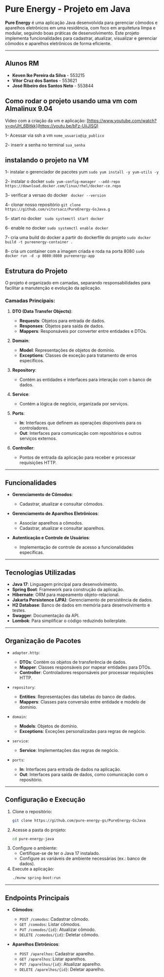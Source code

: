 
# Pure Energy - Projeto em Java

**Pure Energy** é uma aplicação Java desenvolvida para gerenciar cômodos e aparelhos eletrônicos em uma residência, com foco em arquitetura limpa e modular, seguindo boas práticas de desenvolvimento. Este projeto implementa funcionalidades para cadastrar, atualizar, visualizar e gerenciar cômodos e aparelhos eletrônicos de forma eficiente.

---

## Alunos RM

- **Keven Ike Pereira da Silva** - 553215  
- **Vitor Cruz dos Santos** - 553621  
- **José Ribeiro dos Santos Neto** - 553844 
## Como rodar o projeto usando uma vm com Almalinux 9.04

Video com a criação da vm e aplicação: [https://www.youtube.com/watch?v=qvUH_6Bitkk](https://youtu.be/bFz-UiiJISQ)

1- Acessar via ssh a vm 
```nome_usuario@ip_publico```

2- inserir a senha no terminal
```sua_senha```


## instalando o projeto na VM

1- instalar o gerenciador de pacotes yum
```sudo yum install -y yum-utils -y```

2- instalar o docker
```sudo yum-config-manager --add-repo https://download.docker.com/linux/rhel/docker-ce.repo```

3- verificar a versao do docker
``` docker --version```

4- clonar nosso repositório
```git clone https://github.com/vitorsacz/PureEnergy-GsJava.g```

5- start no docker
``` sudo systemctl start docker```

6- enable  no docker
```sudo systemctl enable docker```

7- cria uma build do docker a partir do dockerfile do projeto
```sudo docker build -t pureenergy-container .```

8- cria um container com a imagem criada e roda na porta 8080
```sudo docker run -d -p 8080:8080 pureenergy-app```

## Estrutura do Projeto

O projeto é organizado em camadas, separando responsabilidades para facilitar a manutenção e evolução da aplicação.

### Camadas Principais:

1. **DTO (Data Transfer Objects)**:
   - **Requests**: Objetos para entrada de dados.
   - **Responses**: Objetos para saída de dados.
   - **Mappers**: Responsáveis por converter entre entidades e DTOs.

2. **Domain**:
   - **Model**: Representações de objetos de domínio.
   - **Exceptions**: Classes de exceção para tratamento de erros específicos.

3. **Repository**:
   - Contém as entidades e interfaces para interação com o banco de dados.

4. **Service**:
   - Contém a lógica de negócio, organizada por serviços.

5. **Ports**:
   - **In**: Interfaces que definem as operações disponíveis para os controladores.
   - **Out**: Interfaces para comunicação com repositórios e outros serviços externos.

6. **Controller**:
   - Pontos de entrada da aplicação para receber e processar requisições HTTP.

---

## Funcionalidades

- **Gerenciamento de Cômodos**:
  - Cadastrar, atualizar e consultar cômodos.

- **Gerenciamento de Aparelhos Eletrônicos**:
  - Associar aparelhos a cômodos.
  - Cadastrar, atualizar e consultar aparelhos.

- **Autenticação e Controle de Usuários**:
  - Implementação de controle de acesso a funcionalidades específicas.

---

## Tecnologias Utilizadas

- **Java 17**: Linguagem principal para desenvolvimento.
- **Spring Boot**: Framework para construção da aplicação.
- **Hibernate**: ORM para mapeamento objeto-relacional.
- **Jakarta Persistence (JPA)**: Gerenciamento de persistência de dados.
- **H2 Database**: Banco de dados em memória para desenvolvimento e testes.
- **Swagger**: Documentação da API.
- **Lombok**: Para simplificar o código reduzindo boilerplate.

---

## Organização de Pacotes

- `adapter.http`:
  - **DTOs**: Contém os objetos de transferência de dados.
  - **Mapper**: Classes responsáveis por mapear entidades para DTOs.
  - **Controller**: Controladores responsáveis por processar requisições HTTP.

- `repository`:
  - **Entities**: Representações das tabelas do banco de dados.
  - **Mappers**: Classes para conversão entre entidade e modelo de domínio.

- `domain`:
  - **Models**: Objetos de domínio.
  - **Exceptions**: Exceções personalizadas para regras de negócio.

- `service`:
  - **Service**: Implementações das regras de negócio.

- `ports`:
  - **In**: Interfaces para entrada de dados na aplicação.
  - **Out**: Interfaces para saída de dados, como comunicação com o repositório.

---

## Configuração e Execução

1. Clone o repositório:
   ```bash
   git clone https://github.com/pure-energy-gs/PureEnergy-GsJava
   ```
2. Acesse a pasta do projeto:
   ```bash
   cd pure-energy-java
   ```
3. Configure o ambiente:
   - Certifique-se de ter o Java 17 instalado.
   - Configure as variáveis de ambiente necessárias (ex.: banco de dados).
4. Execute a aplicação:
   ```bash
   ./mvnw spring-boot:run
   ```

---

## Endpoints Principais

- **Cômodos**:
  - `POST /comodos`: Cadastrar cômodo.
  - `GET /comodos`: Listar cômodos.
  - `PUT /comodos/{id}`: Atualizar cômodo.
  - `DELETE /comodos/{id}`: Deletar cômodo.

- **Aparelhos Eletrônicos**:
  - `POST /aparelhos`: Cadastrar aparelho.
  - `GET /aparelhos`: Listar aparelhos.
  - `PUT /aparelhos/{id}`: Atualizar aparelho.
  - `DELETE /aparelhos/{id}`: Deletar aparelho.

